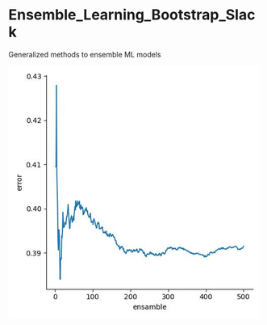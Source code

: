 # Ensemble_Learning_Bootstrap_Slack
Generalized methods to ensemble ML models

![Dimention](https://github.com/RodGuarneros/Ensemble_Learning_Bootstrap_Slack/blob/main/performance.jpg)
